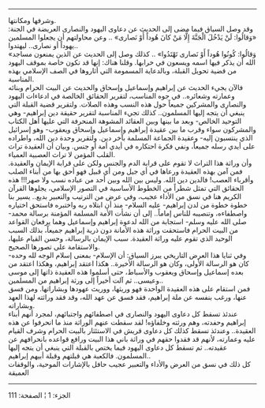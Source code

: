 ------------------------------------------------------------------------

وشرفها ومكانتها.  
وقد وصل السياق فيما مضى إلى الحديث عن دعاوى اليهود والنصارى العريضة في
الجنة: «وَقالُوا: لَنْ يَدْخُلَ الْجَنَّةَ إِلَّا مَنْ كانَ هُوداً أَوْ نَصارى» .. وعن محاولتهم
أن يجعلوا المسلمين يهوداً أو نصارى.. ليهتدوا..  
«وَقالُوا: كُونُوا هُوداً أَوْ نَصارى تَهْتَدُوا» .. كذلك وصل إلى الحديث عن الذين
يمنعون مساجد الله أن يذكر فيها اسمه ويسعون في خرابها. وقلنا هناك: إنها
قد تكون خاصة بموقف اليهود من قضية تحويل القبلة، وبالدعاية المسمومة التي
أثاروها في الصف الإسلامي بهذه المناسبة.  
فالآن يجيء الحديث عن إبراهيم وإسماعيل وإسحاق والحديث عن البيت الحرام
وبنائه وعمارته وشعائره.. في جوه المناسب، لتقرير الحقائق الخالصة في
ادعاءات اليهود والنصارى والمشركين جميعاً حول هذه النسب وهذه الصلات.
ولتقرير قضية القبلة التي ينبغي أن يتجه إليها المسلمون.. كذلك تجيء
المناسبة لتقرير حقيقة دين إبراهيم- وهي التوحيد الخالص- وبعد ما بينها
وبين العقائد المشوهة المنحرفة التي عليها أهل الكتاب والمشركون سواء وقرب
ما بين عقيدة إبراهيم وإسماعيل وإسحاق ويعقوب- وهو إسرائيل الذي ينتسبون
إليه- وعقيدة الجماعة المسلمة بآخر دين. ولتقرير وحدة دين الله، واطراده
على أيدي رسله جميعاً، ونفي فكرة احتكاره في أيدي أمة أو جنس. وبيان أن
العقيدة تراث القلب المؤمن لا تراث العصبية العمياء.  
وأن وراثة هذا التراث لا تقوم على قرابة الدم والجنس ولكن على قرابة
الإيمان والعقيدة. فمن آمن بهذه العقيدة ورعاها في أي جيل ومن أي قبيل فهو
أحق بها من أبناء الصلب وأقرباء العصب! فالدين دين الله. وليس بين الله
وبين أحد من عباده نسب ولا صهر!!! هذه الحقائق التي تمثل شطراً من الخطوط
الأساسية في التصور الإسلامي، يجلوها القرآن الكريم هنا في نسق من الأداء
عجيب، وفي عرض من الترتيب والتعبير بديع.. يسير بنا خطوة خطوة من لدن
إبراهيم- عليه السلام- منذ أن ابتلاه ربه واختبره فاستحق اختياره واصطفاءه،
وتنصيبه للناس إماماً.. إلى أن نشأت الأمة المسلمة المؤمنة برسالة محمد- صلى
الله عليه وسلم- استجابة من الله لدعوة إبراهيم وإسماعيل وهما يرفعان
القواعد من البيت الحرام فاستحقت وراثة هذه الأمانة دون ذرية إبراهيم
جميعاً، بذلك السبب الوحيد الذي تقوم عليه وراثة العقيدة. سبب الإيمان
بالرسالة، وحسن القيام عليها، والاستقامة على تصورها الصحيح.  
وفي ثنايا هذا العرض التاريخي يبرز السياق: أن الإسلام- بمعنى إسلام الوجه
لله وحده- كان هو الرسالة الأولى، وكان هو الرسالة الأخيرة.. هكذا اعتقد
إبراهيم، وهكذا اعتقد من بعده إسماعيل وإسحاق ويعقوب والأسباط، حتى أسلموا
هذه العقيدة ذاتها إلى موسى وعيسى.. ثم آلت أخيراً إلى ورثة إبراهيم من
المسلمين..  
فمن استقام على هذه العقيدة الواحدة فهو وريثها، ووريث عهودها وبشاراتها.
ومن فسق عنها، ورغب بنفسه عن ملة إبراهيم، فقد فسق عن عهد الله، وقد فقد
وراثته لهذا العهد وبشاراته.  
عندئذ تسقط كل دعاوى اليهود والنصارى في اصطفائهم واجتبائهم، لمجرد أنهم
أبناء إبراهيم وحفدته، وهم ورثته وخلفاؤه! لقد سقطت عنهم الوراثة منذ ما
انحرفوا عن هذه العقيدة.. وعندئذ تسقط كذلك كل دعاوى قريش في الاستئثار
بالبيت الحرام وشرف القيام عليه وعمارته، لأنهم قد فقدوا حقهم في وراثة
باني هذا البيت ورافع قواعده بانحرافهم عن عقيدته.. ثم تسقط كل دعاوى
اليهود فيما يختص بالقبلة التي ينبغي أن يتجه إليها المسلمون. فالكعبة هي
قبلتهم وقبلة أبيهم إبراهيم..  
كل ذلك في نسق من العرض والأداء والتعبير عجيب حافل بالإشارات الموحية،
والوقفات العميقة

------------------------------------------------------------------------

الجزء: 1 ¦ الصفحة: 111
